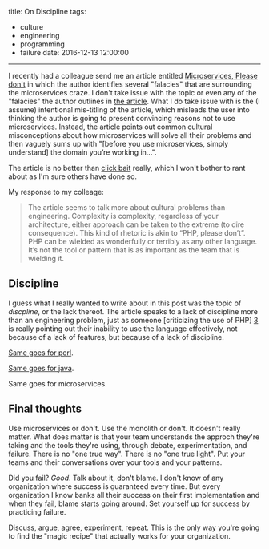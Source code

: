 title: On Discipline
tags:
 - culture
 - engineering
 - programming
 - failure
date: 2016-12-13 12:00:00
---
I recently had a colleague send me an article entitled [Microservices, Please don't][1] in which the author identifies several "falacies" that are surrounding the microservices craze. I don't take issue with the topic or even any of the "falacies" the author outlines in [the article][1]. What I do take issue with is the (I assume) intentional mis-titling of the article, which misleads the user into thinking the author is going to present convincing reasons not to use microservices. Instead, the article points out common cultural misconceptions about how microservices will solve all their problems and then vaguely sums up with "[before you use microservices, simply understand] the domain you’re working in...".

The article is no better than [click bait][2] really, which I won't bother to rant about as I'm sure others have done so.

My response to my colleage:

> The article seems to talk more about cultural problems than engineering. 
> Complexity is complexity, regardless of your architecture, either approach 
> can be taken to the extreme (to dire consequence). This kind of rhetoric is 
> akin to “PHP, please don’t”. PHP can be wielded as wonderfully or terribly as 
> any other language. It’s not the tool or pattern that is as important as the 
> team that is wielding it.

## Discipline

I guess what I really wanted to write about in this post was the topic of *discpline*, or the lack thereof. The article speaks to a lack of discipline more than an engineering problem, just as someone [criticizing the use of PHP] [3] is really pointing out their inability to use the language effectively, not because of a lack of features, but because of a lack of discipline. 

[Same goes for perl][4].

[Same goes for java][5].

Same goes for microservices.

## Final thoughts

Use microservices or don't. Use the monolith or don't. It doesn't really matter. What does matter is that your team understands the approch they're taking and the tools they're using, through debate, experimentation, and failure. There is no "one true way". There is no "one true light". Put your teams and their conversations over your tools and your patterns. 

Did you fail? *Good*. Talk about it, don't blame. I don't know of any organization where success is guaranteed every time. But every organization I know banks all their success on their first implementation and when they fail, blame starts going around. Set yourself up for success by practicing failure.

Discuss, argue, agree, experiment, repeat. This is the only way you're going to find the "magic recipe" that actually works for your organization.

[1]: https://dzone.com/articles/microservices-please-dont
[2]: https://www.wired.com/2015/12/psychology-of-clickbait/
[3]: https://webonastick.com/php.html
[4]: http://cubicspot.blogspot.ca/2008/05/perl-is-terrible-language.html
[5]: http://tech.jonathangardner.net/wiki/Why_Java_Sucks
